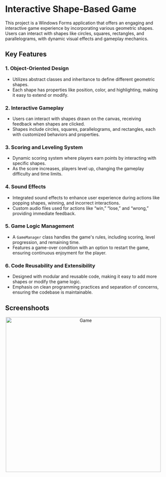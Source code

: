 # **Interactive Shape-Based Game**

This project is a Windows Forms application that offers an engaging and interactive game experience by incorporating various geometric shapes. Users can interact with shapes like circles, squares, rectangles, and parallelograms, with dynamic visual effects and gameplay mechanics.

## **Key Features**

### 1. **Object-Oriented Design**  
- Utilizes abstract classes and inheritance to define different geometric shapes.  
- Each shape has properties like position, color, and highlighting, making it easy to extend or modify.

### 2. **Interactive Gameplay**  
- Users can interact with shapes drawn on the canvas, receiving feedback when shapes are clicked.  
- Shapes include circles, squares, parallelograms, and rectangles, each with customized behaviors and properties.

### 3. **Scoring and Leveling System**  
- Dynamic scoring system where players earn points by interacting with specific shapes.  
- As the score increases, players level up, changing the gameplay difficulty and time limits.

### 4. **Sound Effects**  
- Integrated sound effects to enhance user experience during actions like popping shapes, winning, and incorrect interactions.  
- Custom audio files used for actions like “win,” “lose,” and “wrong,” providing immediate feedback.

### 5. **Game Logic Management**  
- A `GameManager` class handles the game's rules, including scoring, level progression, and remaining time.  
- Features a game-over condition with an option to restart the game, ensuring continuous enjoyment for the player.

### 6. **Code Reusability and Extensibility**  
- Designed with modular and reusable code, making it easy to add more shapes or modify the game logic.  
- Emphasis on clean programming practices and separation of concerns, ensuring the codebase is maintainable.

## **Screenshoots**
<div align="center">
  <img src="https://github.com/user-attachments/assets/722065ab-5636-46b1-b470-5c368f3075db" alt="Game" width="500" />
  &nbsp;&nbsp;&nbsp;
